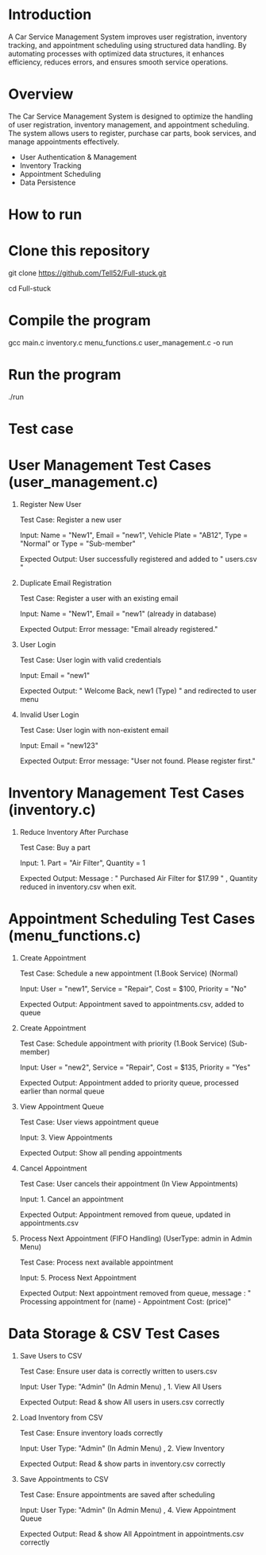 # Introduction
  A Car Service Management System improves user registration, inventory tracking, 
  and appointment scheduling using structured data handling. By automating processes 
  with optimized data structures, it enhances efficiency, reduces errors, 
  and ensures smooth service operations.

# Overview
  The Car Service Management System is designed to optimize the handling of user registration, 
  inventory management, and appointment scheduling. The system allows users to register, 
  purchase car parts, book services, and manage appointments effectively.
  - User Authentication & Management
  - Inventory Tracking
  - Appointment Scheduling
  - Data Persistence

# How to run
  # Clone this repository
  git clone https://github.com/Tell52/Full-stuck.git
  
  cd Full-stuck
  
  # Compile the program
  gcc main.c inventory.c menu_functions.c user_management.c -o run
  
  # Run the program
  ./run

# Test case
  # User Management Test Cases (user_management.c)
  1. Register New User
     
       Test Case: Register a new user

       Input: Name = "New1", Email = "new1", Vehicle Plate = "AB12", Type = "Normal" or Type = "Sub-member"

       Expected Output: User successfully registered and added to " users.csv "
     
  3. Duplicate Email Registration
     
      Test Case: Register a user with an existing email
     
      Input: Name = "New1", Email = "new1" (already in database)
     
      Expected Output: Error message: "Email already registered."
     
  5. User Login
     
      Test Case: User login with valid credentials
     
      Input: Email = "new1"
     
      Expected Output: " Welcome Back, new1 (Type) " and redirected to user menu
     
  7. Invalid User Login
     
      Test Case: User login with non-existent email
     
      Input: Email = "new123"
     
      Expected Output: Error message: "User not found. Please register first."
     
  # Inventory Management Test Cases (inventory.c)
  1. Reduce Inventory After Purchase
     
      Test Case: Buy a part
     
      Input: 1. Part = "Air Filter", Quantity = 1
     
      Expected Output: Message : " Purchased Air Filter for $17.99 " , Quantity reduced in inventory.csv when exit.

  # Appointment Scheduling Test Cases (menu_functions.c)
  1. Create Appointment
     
      Test Case: Schedule a new appointment (1.Book Service) (Normal)
     
      Input: User = "new1", Service = "Repair", Cost = $100, Priority = "No"
     
      Expected Output: Appointment saved to appointments.csv, added to queue
     
  3. Create Appointment
     
      Test Case: Schedule appointment with priority (1.Book Service) (Sub-member)
     
      Input: User = "new2", Service = "Repair", Cost = $135, Priority = "Yes"
     
      Expected Output: Appointment added to priority queue, processed earlier than normal queue
     
  5. View Appointment Queue
     
      Test Case: User views appointment queue
     
      Input: 3. View Appointments
     
      Expected Output: Show all pending appointments
     
  7. Cancel Appointment
     
      Test Case: User cancels their appointment (In View Appointments)
     
      Input: 1. Cancel an appointment
     
      Expected Output: Appointment removed from queue, updated in appointments.csv
     
  9. Process Next Appointment (FIFO Handling) (UserType: admin in Admin Menu)
      
      Test Case: Process next available appointment
     
      Input: 5. Process Next Appointment
     
      Expected Output: Next appointment removed from queue, message : " Processing appointment for (name) - Appointment Cost: (price)"
  
  # Data Storage & CSV Test Cases
  1. Save Users to CSV
     
      Test Case: Ensure user data is correctly written to users.csv
     
      Input: User Type: "Admin"  (In Admin Menu) , 1. View All Users

      Expected Output: Read & show All users in users.csv correctly
    
  3. Load Inventory from CSV
     
      Test Case: Ensure inventory loads correctly
     
      Input: User Type: "Admin"  (In Admin Menu) , 2. View Inventory
     
      Expected Output: Read & show parts in inventory.csv correctly
     
  5. Save Appointments to CSV
     
      Test Case: Ensure appointments are saved after scheduling
     
      Input: User Type: "Admin"  (In Admin Menu) , 4. View Appointment Queue
     
      Expected Output: Read & show All Appointment in appointments.csv correctly
